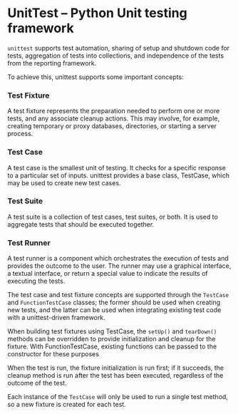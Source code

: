 # UnitTest – Python Unit testing framework

`unittest` supports test automation, sharing of setup and shutdown code for tests, aggregation of tests into collections, and independence of the tests from the reporting framework.

To achieve this, unittest supports some important concepts:

### Test Fixture
A test fixture represents the preparation needed to perform one or more tests, and any associate cleanup actions. This may involve, for example, creating temporary or proxy databases, directories, or starting a server process.

### Test Case
A test case is the smallest unit of testing. It checks for a specific response to a particular set of inputs. unittest provides a base class, TestCase, which may be used to create new test cases.

### Test Suite
A test suite is a collection of test cases, test suites, or both. It is used to aggregate tests that should be executed together.

### Test Runner
A test runner is a component which orchestrates the execution of tests and provides the outcome to the user. The runner may use a graphical interface, a textual interface, or return a special value to indicate the results of executing the tests.


The test case and test fixture concepts are supported through the `TestCase` and `FunctionTestCase` classes; the former should be used when creating new tests, and the latter can be used when integrating existing test code with a unittest-driven framework.

When building test fixtures using TestCase, the `setUp()` and `tearDown()` methods can be overridden to provide initialization and cleanup for the fixture. With FunctionTestCase, existing functions can be passed to the constructor for these purposes

When the test is run, the fixture initialization is run first; if it succeeds, the cleanup method is run after the test has been executed, regardless of the outcome of the test.

Each instance of the `TestCase` will only be used to run a single test method, so a new fixture is created for each test.

